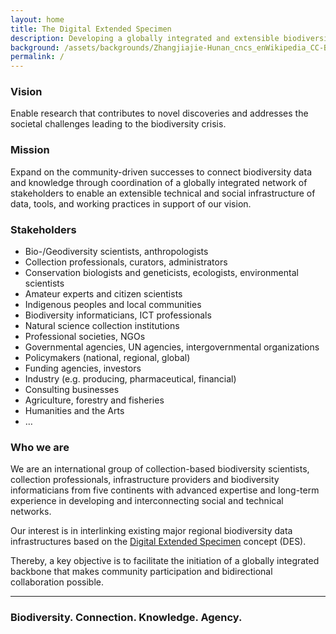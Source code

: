 ```yaml
---
layout: home
title: The Digital Extended Specimen
description: Developing a globally integrated and extensible biodiversity data infrastructure
background: /assets/backgrounds/Zhangjiajie-Hunan_cncs_enWikipedia_CC-BY-SAIntl40_the_World_Heritage_Site_Wulingyuan_in_Zhangjiajie_of_Hunan_PR_China.jpg
permalink: /
---
```



### Vision

Enable research that contributes to novel discoveries and addresses the societal challenges leading to the biodiversity crisis.

### Mission

Expand on the community-driven successes to connect biodiversity data and knowledge through coordination of a globally integrated network of stakeholders to enable an extensible technical and social infrastructure of data, tools, and working practices in support of our vision.

### Stakeholders

* Bio-/Geodiversity scientists, anthropologists
* Collection professionals, curators, administrators
* Conservation biologists and geneticists, ecologists, environmental scientists
* Amateur experts and citizen scientists
* Indigenous peoples and local communities
* Biodiversity informaticians, ICT professionals
* Natural science collection institutions
* Professional societies, NGOs
* Governmental agencies, UN agencies, intergovernmental organizations
* Policymakers (national, regional, global)
* Funding agencies, investors
* Industry (e.g. producing, pharmaceutical, financial)
* Consulting businesses
* Agriculture, forestry and fisheries                       
* Humanities and the Arts
* …


### Who we are

We are an international group of collection-based biodiversity scientists, collection professionals, infrastructure providers and biodiversity informaticians from five continents with advanced expertise and long-term experience in developing and interconnecting social and technical networks. 

Our interest is in interlinking existing major regional biodiversity data infrastructures based on the [Digital Extended Specimen](https://doi.org/10.1093/biosci/biac060) concept (DES). 

Thereby, a key objective is to facilitate the initiation of a globally integrated backbone that makes community participation and bidirectional collaboration possible.


---


### Biodiversity. Connection. Knowledge. Agency.



